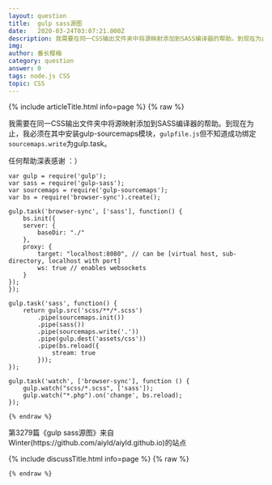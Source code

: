 ```yaml
---
layout: question
title:  gulp sass源图
date:   2020-03-24T03:07:21.000Z
description: 我需要在同一CSS输出文件夹中将源映射添加到SASS编译器的帮助。到现在为止，我必须在其中安装gulp-sourcemaps模块，gulpfile.js但...
img: 
author: 番长樱梅
category: question
answer: 0
tags: node.js CSS
topic: CSS
---
```

<div class="article-root">
  <div class="article">
    {% include articleTitle.html info=page %}
    {% raw %}
    <div class="article-content"><p><font style="vertical-align: inherit;"><font style="vertical-align: inherit;">我需要在同一CSS输出文件夹中将源映射添加到SASS编译器的帮助。</font><font style="vertical-align: inherit;">到现在为止，我必须在其中安装gulp-sourcemaps模块，</font></font><code>gulpfile.js</code><font style="vertical-align: inherit;"><font style="vertical-align: inherit;">但不知道成功绑定</font></font><code>sourcemaps.write</code><font style="vertical-align: inherit;"><font style="vertical-align: inherit;">为gulp.task。</font></font></p>

<p><font style="vertical-align: inherit;"><font style="vertical-align: inherit;">任何帮助深表感谢 ：）</font></font></p>

<pre><code>var gulp = require('gulp');<font></font>
var sass = require('gulp-sass');<font></font>
var sourcemaps = require('gulp-sourcemaps');<font></font>
var bs = require('browser-sync').create();<font></font>
<font></font>
gulp.task('browser-sync', ['sass'], function() {<font></font>
    bs.init({<font></font>
    server: {<font></font>
        baseDir: "./"<font></font>
    },<font></font>
    proxy: {<font></font>
        target: "localhost:8080", // can be [virtual host, sub-directory, localhost with port]<font></font>
        ws: true // enables websockets<font></font>
    }<font></font>
});<font></font>
});<font></font>
<font></font>
gulp.task('sass', function() {<font></font>
    return gulp.src('scss/**/*.scss')<font></font>
        .pipe(sourcemaps.init())<font></font>
        .pipe(sass())<font></font>
        .pipe(sourcemaps.write('.'))<font></font>
        .pipe(gulp.dest('assets/css'))<font></font>
        .pipe(bs.reload({<font></font>
            stream: true<font></font>
        }));<font></font>
});<font></font>
<font></font>
gulp.task('watch', ['browser-sync'], function () {<font></font>
    gulp.watch("scss/*.scss", ['sass']);<font></font>
    gulp.watch("*.php").on('change', bs.reload);<font></font>
});<font></font>
</code></pre></div>
    {% endraw %}
  </div>
  <p class="winter_mark">第3279篇《gulp sass源图》来自Winter(https://github.com/aiyld/aiyld.github.io)的站点</p>
  <div class="discuss-wrapper">
    {% include discussTitle.html info=page %}
    {% raw %}
    
    {% endraw %}
  </div>
<div>
